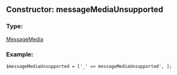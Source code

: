 ## Constructor: messageMediaUnsupported  

### Type: 

[MessageMedia](../types/MessageMedia.md)
### Example:

```
$messageMediaUnsupported = ['_' => messageMediaUnsupported', ];
```